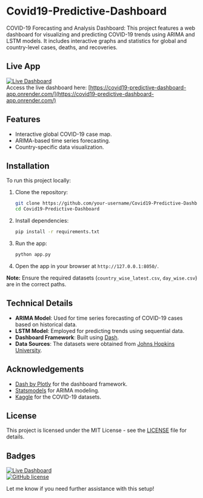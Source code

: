 # Covid19-Predictive-Dashboard  

COVID-19 Forecasting and Analysis Dashboard: This project features a web dashboard for visualizing and predicting COVID-19 trends using ARIMA and LSTM models. It includes interactive graphs and statistics for global and country-level cases, deaths, and recoveries.


## Live App  
[![Live Dashboard](https://img.shields.io/badge/Live-Dashboard-brightgreen)](https://covid19-predictive-dashboard-app.onrender.com)  
Access the live dashboard here: [https://covid19-predictive-dashboard-app.onrender.com/](https://covid19-predictive-dashboard-app.onrender.com/)


## Features  
- Interactive global COVID-19 case map.  
- ARIMA-based time series forecasting.  
- Country-specific data visualization.  


## Installation  
To run this project locally:  

1. Clone the repository:
   ```bash
   git clone https://github.com/your-username/Covid19-Predictive-Dashboard.git
   cd Covid19-Predictive-Dashboard
   ```
2. Install dependencies:
   ```bash
   pip install -r requirements.txt
   ```
3. Run the app:
   ```bash
   python app.py
   ```
4. Open the app in your browser at `http://127.0.0.1:8050/`.

**Note:** Ensure the required datasets (`country_wise_latest.csv`, `day_wise.csv`) are in the correct paths.


## Technical Details  
- **ARIMA Model**: Used for time series forecasting of COVID-19 cases based on historical data.  
- **LSTM Model**: Employed for predicting trends using sequential data.  
- **Dashboard Framework**: Built using [Dash](https://dash.plotly.com/).  
- **Data Sources**: The datasets were obtained from [Johns Hopkins University](https://github.com/CSSEGISandData/COVID-19).  



## Acknowledgements  
- [Dash by Plotly](https://dash.plotly.com/) for the dashboard framework.  
- [Statsmodels](https://www.statsmodels.org/stable/index.html) for ARIMA modeling.  
- [Kaggle](https://www.kaggle.com/) for the COVID-19 datasets.  



## License  
This project is licensed under the MIT License - see the [LICENSE](LICENSE) file for details.  



## Badges  
[![Live Dashboard](https://img.shields.io/badge/Live-Dashboard-brightgreen)](https://covid19-predictive-dashboard-app.onrender.com)  
[![GitHub license](https://img.shields.io/github/license/your-username/Covid19-Predictive-Dashboard)](LICENSE)  



Let me know if you need further assistance with this setup!
